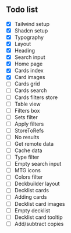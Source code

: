## Todo list

- [x] Tailwind setup
- [x] Shadcn setup
- [x] Typography
- [x] Layout
- [x] Heading
- [x] Search input
- [x] Home page
- [x] Cards index
- [x] Card images
- [ ] Cards grid
- [ ] Cards search
- [ ] Cards filters store
- [ ] Table view
- [ ] Filters box
- [ ] Sets filter
- [ ] Apply filters
- [ ] StoreToRefs
- [ ] No results
- [ ] Get remote data
- [ ] Cache data
- [ ] Type filter
- [ ] Empty search input
- [ ] MTG icons
- [ ] Colors filter
- [ ] Deckbuilder layout
- [ ] Decklist cards
- [ ] Adding cards
- [ ] Decklist card images
- [ ] Empty decklist
- [ ] Decklist card tooltip
- [ ] Add/subtract copies
